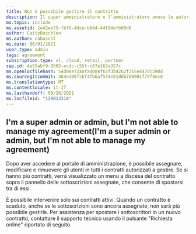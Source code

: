 ```yaml
---
title: Non è possibile gestire il contratto
description: Il super amministratore o l'amministratore aveva le autorizzazioni per gestire il contratto, ma non può più accedervi perché il contratto è scaduto.
ms.topic: include
ms.assetid: 1e42ee75-fbf6-4dce-b844-44f94efb80d6
author: CaityBuschlen
ms.author: cabuschl
ms.date: 06/01/2021
user.type: admin
tags: agreement
subscription.type: vl, cloud, retail, partner
sap.id: 4e55abf9-8505-ecdc-c55f-c67a167a357c
ms.openlocfilehash: 54d98e72aafa4084f65f3b4262f31ce447dc598d
ms.sourcegitcommit: 364e106fcbf4fb6af534e81d8b700901f79f4ec8
ms.translationtype: MT
ms.contentlocale: it-IT
ms.lasthandoff: 09/26/2021
ms.locfileid: "129013318"
---
```

## <a name="im-a-super-admin-or-admin-but-im-not-able-to-manage-my-agreement"></a>I'm a super admin or admin, but I'm not able to manage my agreement(I'm a super admin or admin, but I'm not able to manage my agreement)

Dopo aver accedere al portale di amministrazione, è possibile assegnare, modificare e rimuovere gli utenti in tutti i contratti autorizzati a gestire. Se si hanno più contratti, verrà visualizzato un menu a discesa del contratto sopra il pannello delle sottoscrizioni assegnate, che consente di spostarsi tra di essi. 

È possibile intervenire solo sui contratti attivi. Quando un contratto è scaduto, anche se le sottoscrizioni sono ancora assegnate, non sarà più possibile gestirle. Per assistenza per spostare i sottoscrittori in un nuovo contratto, contattare il supporto tecnico usando il pulsante "Richiesta online" riportato di seguito. 
